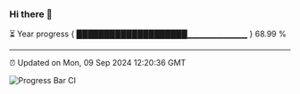 ### Hi there 👋

⏳ Year progress { ████████████████████▁▁▁▁▁▁▁▁▁▁ } 68.99 %

---

⏰ Updated on Mon, 09 Sep 2024 12:20:36 GMT

![Progress Bar CI](https://github.com/code-lakshay/GitHub-Actions-Demo/workflows/Progress%20Bar%20CI/badge.svg)
